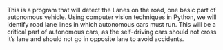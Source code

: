 This is a program that will detect the Lanes on the road, one basic part of autonomous vehicle.
Using computer vision techniques in Python, we will identify road lane lines in which autonomous
cars must run. This will be a critical part of autonomous cars, as the self-driving cars should
not cross it’s lane and should not go in opposite lane to avoid accidents. 
